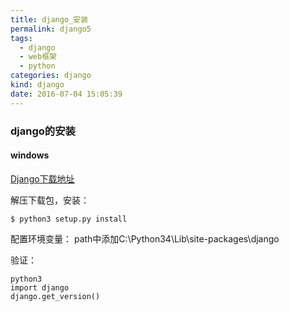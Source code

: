 ```yaml
---
title: django_安装
permalink: django5
tags:
  - django
  - web框架
  - python
categories: django
kind: django
date: 2016-07-04 15:05:39
---
```


### django的安装
#### windows

[Django下载地址](https://www.djangoproject.com/download/)

解压下载包，安装：
```{bash}
$ python3 setup.py install
```

配置环境变量：
path中添加C:\Python34\Lib\site-packages\django

验证：
```{bash}
python3               
import django
django.get_version()
```
